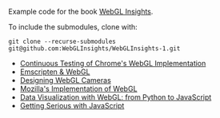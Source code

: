 Example code for the book [WebGL Insights](http://www.webglinsights.com).

To include the submodules, clone with:
```
git clone --recurse-submodules git@github.com:WebGLInsights/WebGLInsights-1.git
```

* [Continuous Testing of Chrome's WebGL Implementation](Continuous-Testing-of-Chromes-WebGL-Implementation)
* [Emscripten & WebGL](Emscripten-WebGL)
* [Designing WebGL Cameras](Designing-WebGL-Cameras)
* [Mozilla's Implementation of WebGL](Mozillas-Implementation-of-WebGL)
* [Data Visualization with WebGL: from Python to JavaScript](https://github.com/vispy/webgl-insights)
* [Getting Serious with JavaScript](Getting-Serious-with-JavaScript)
